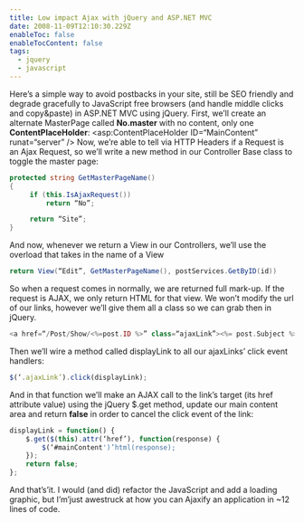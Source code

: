 ```yaml
---
title: Low impact Ajax with jQuery and ASP.NET MVC
date: 2008-11-09T12:10:30.229Z
enableToc: false
enableTocContent: false
tags:
  - jquery
  - javascript
---
```


Here’s a simple way to avoid postbacks in your site, still be SEO friendly and degrade gracefully to JavaScript free browsers (and handle middle clicks and copy&paste) in ASP.NET MVC using jQuery.
First, we’ll create an alternate MasterPage called **No.master** with no content, only one **ContentPlaceHolder**:
<asp:ContentPlaceHolder ID=“MainContent” runat=“server” />
Now, we’re able to tell via HTTP Headers if a Request is an Ajax Request, so we’ll write a new method in our Controller Base class to toggle the master page:

```csharp
protected string GetMasterPageName()
{
     if (this.IsAjaxRequest())
         return “No”;

     return “Site”;
}
```

And now, whenever we return a View in our Controllers, we’ll use the overload that takes in the name of a View


```csharp
return View(“Edit”, GetMasterPageName(), postServices.GetByID(id))
```

So when a request comes in normally, we are returned full mark-up.  If the request is AJAX, we only return HTML for that view.
We won’t modify the url of our links, however we’ll give them all a class so we can grab then in jQuery.

```php
<a href=“/Post/Show/<%=post.ID %>” class=“ajaxLink”><%= post.Subject %></a>
```

Then we’ll wire a method called displayLink to all our ajaxLinks’ click event handlers:

```javascript
$(‘.ajaxLink’).click(displayLink);
```

And in that function we’ll make an AJAX call to the link’s target (its href attribute value) using the jQuery $.get method, update our main content area and return **false** in order to cancel the click event of the link:

```javascript
displayLink = function() {
    $.get($(this).attr(‘href’), function(response) {
        $(‘#mainContent')’html(response);
    });
    return false;
};
```
And that’s’it.  I would (and did) refactor the JavaScript and add a loading graphic, but I’m’just awestruck at how you can Ajaxify an application in ~12 lines of code.

